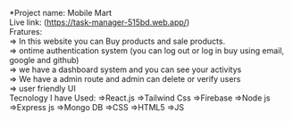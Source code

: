 *Project name: Mobile Mart <br/>
Live link: (https://task-manager-515bd.web.app/)<br/>
Fratures: <br/> => In this website you can Buy products and sale products. <br/> => ontime authentication system (you can log out or log in buy using email, google and github) <br/> =>  we have a dashboard system and you can see your activitys <br/> =>  We have a admin route and admin can delete or verify users <br/>  => user friendly UI <br/>
Tecnology I have Used: =>React.js =>Tailwind Css =>Firebase =>Node js =>Express js =>Mongo DB =>CSS =>HTML5 =>JS
